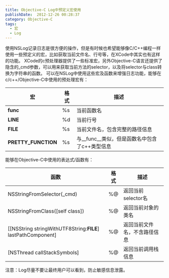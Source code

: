 ```yaml
---
title: Objective-C Log中预定义宏使用
publishDate:  2012-12-26 00:28:37
category: Objective-C
tags:
  - 宏
  - Log
---
```

使用NSLog记录日志是很方便的操作，但是有时候也希望能够像C/C++编程一样使用一些预定义的宏，比如获取当前文件名、行号等，在XCode中其实也有这样的功能。
XCode的c预处理器提供了一些标准宏，另外Objective-C语言还提供了隐含的_cmd参数，可以用来获取当前方法的selector，以及将selector与class转换为字符串的函数。
可以在NSLog中使用这些宏及函数来增强日志功能，能够在c/c++/Objective-C中使用的预处理宏有：

|宏|格式|描述|
|--|--|---|
|__func__|%s|当前函数名|
|__LINE__|%d|当前行号|
|__FILE__|%s|当前文件名，包含完整的路径信息|
|__PRETTY_FUNCTION__|%s|与__func__类似，但是函数名中包含了c++类型信息|

能够在Objective-C中使用的表达式/函数有：

|函数|格式|描述|
|--|--|---|
|NSStringFromSelector(_cmd)|%@|返回当前selector名|
|NSStringFromClass([self class])|%@|返回当前对象的类名|
|[[NSString stringWithUTF8String:__FILE__] lastPathComponent]|%@|返回当前文件名，不含路径信息|
|[NSThread callStackSymbols]|%@|返回当前调用栈信息|

注意：Log尽量不要让最终用户可以看到，防止敏感信息泄露。